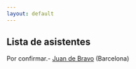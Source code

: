 ```yaml
---
layout: default
---
```


## Lista de asistentes

Por confirmar.- [Juan de Bravo](https://www.juandebravo.com) (Barcelona)
